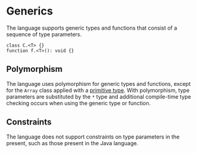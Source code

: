 # Generics

The language supports generic types and functions that consist of a sequence of type parameters. 

```
class C.<T> {}
function f.<T>(): void {}
```

## Polymorphism

The language uses polymorphism for generic types and functions, except for the `Array` class applied with a [primitive type](types.md#primitive-types). With polymorphism, type parameters are substituted by the `*` type and additional compile-time type checking occurs when using the generic type or function.

## Constraints

The language does not support constraints on type parameters in the present, such as those present in the Java language.